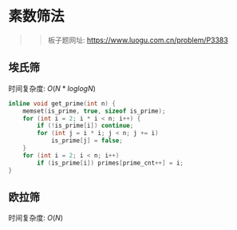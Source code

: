 # 素数筛法

>> 板子题网址: https://www.luogu.com.cn/problem/P3383

## 埃氏筛

时间复杂度: $O(N*loglogN)$

```cpp
inline void get_prime(int n) {
    memset(is_prime, true, sizeof is_prime);
    for (int i = 2; i * i < n; i++) {
        if (!is_prime[i]) continue;
        for (int j = i * i; j < n; j += i)
            is_prime[j] = false;
    }
    for (int i = 2; i < n; i++)
        if (is_prime[i]) primes[prime_cnt++] = i;
}
```

## 欧拉筛

时间复杂度: $O(N)$

```cpp

```

